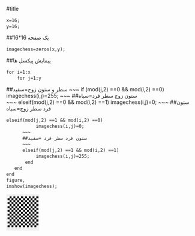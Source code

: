 #title
~~~
x=16;
y=16;
~~~
##یک صفحه 16*16
~~~
imagechess=zeros(x,y);
~~~
##پیمایش پیکسل ها
~~~
for i=1:x
    for j=1:y
   ~~~
   ##سطر و ستون زوج=سفید
      ~~~
      if (mod(j,2) ==0 && mod(i,2) ==0)
            imagechess(i,j)=255;
      ~~~
      ##ستون زوج سطر فرد=سیاه  
        ~~~
        elseif(mod(j,2) ==0 && mod(i,2) ==1)
            imagechess(i,j)=0;
    ~~~
    ##ستون فرد سطر زوج=سیاه
 ~~~
 elseif(mod(j,2) ==1 && mod(i,2) ==0)
            imagechess(i,j)=0;
       ~~~
       ##ستون فرد سطر فرد =سفید  
       ~~~
       elseif(mod(j,2) ==1 && mod(i,2) ==1)
            imagechess(i,j)=255;
        end
    end
end
figure,
imshow(imagechess);
~~~
![camelCase](https://github.com/semnan-university-ai/image-processing-class/blob/main/excersiecs/sajad-beep/1/%D8%AE%D8%B1%D9%88%D8%AC%DB%8C%20%20%D8%B3%D9%88%D8%A7%D9%84%20%DB%8C%DA%A9.PNG)
